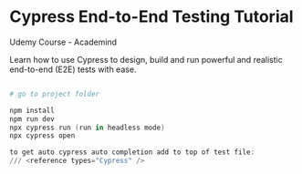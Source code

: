 # Cypress End-to-End Testing Tutorial

Udemy Course - Academind

Learn how to use Cypress to design, build and run powerful and realistic end-to-end (E2E) tests with ease.

```powershell

# go to project folder

npm install
npm run dev
npx cypress run (run in headless mode)
npx cypress open

to get auto cypress auto completion add to top of test file: 
/// <reference types="Cypress" />

